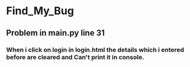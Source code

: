 # Find_My_Bug

## Problem in main.py line 31
### When i click on login in login.html the details which i entered before are cleared and Can't print it in console. 
